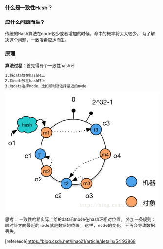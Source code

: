 ### 什么是一致性Hash？


### 应什么问题而生？
传统的Hash算法在node较少或者增加的时候，命中的概率将大大较少。
为了解决这个问题，一致哈希应运而生。

### 原理

**算法过程**：首先得有个一致性hash环
```
1.将data放在hash环上
2.将node放在hash环上
3.为data选择node，比如顺时针选择最近的node
```
![hash](./img/data-node.png)

思考：
一致性哈希实际上给的data和node在hash环相对位置。
外加一条规则：顺时针方向最近的node就是数据的位置。
这样，node的变化，不再会导致数据丢失。

[reference]https://blog.csdn.net/lihao21/article/details/54193868
